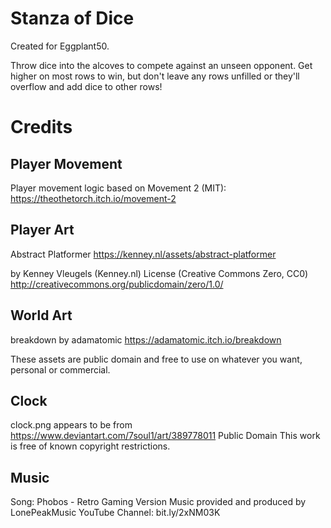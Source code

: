 # Stanza of Dice

Created for Eggplant50.

Throw dice into the alcoves to compete against an unseen opponent. Get higher
on most rows to win, but don't leave any rows unfilled or they'll overflow and
add dice to other rows!


# Credits

## Player Movement
Player movement logic based on Movement 2 (MIT): https://theothetorch.itch.io/movement-2


## Player Art
Abstract Platformer
https://kenney.nl/assets/abstract-platformer

by  Kenney Vleugels (Kenney.nl)
	License (Creative Commons Zero, CC0)
	http://creativecommons.org/publicdomain/zero/1.0/

## World Art
breakdown by adamatomic
https://adamatomic.itch.io/breakdown

These assets are public domain and free to use on whatever you want, personal or commercial.

## Clock

clock.png appears to be from
https://www.deviantart.com/7soul1/art/389778011
Public Domain
This work is free of known copyright restrictions.


## Music

Song: Phobos - Retro Gaming Version
Music provided and produced by LonePeakMusic
YouTube Channel: bit.ly/2xNM03K
